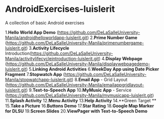 # AndroidExercises-luislerit

A collection of basic Android exercises

1.**Hello World App Demo** (https://github.com/DeLaSalleUniversity-Manila/androidhelloworldapp-luislerit.git)
2.**Prime Number Game** (https://github.com/DeLaSalleUniversity-Manila/primenumbergame-luislerit.git)
3.**Activity Lifecycle** Introduction(https://github.com/DeLaSalleUniversity-Manila/activitylifecycleintroduction-luislerit.git)
4.**Display Webpage** (https://github.com/DeLaSalleUniversity-Manila/displaywebpagedemo-luislerit.git)
5.**Linking Android Activities**
6.**WeekDay App using Date Picker Fragment**
7.**Stopwatch App** (https://github.com/DeLaSalleUniversity-Manila/stopwatchapp-luislerit.git)
8.**Email App** - Grid Layout (https://github.com/DeLaSalleUniversity-Manila/emailappgridlayout-luislerit.git)
9.**Text-to-Speech App**
10.**MyMusic App** - Service (https://github.com/DeLaSalleUniversity-Manila/mymusicapp-luislerit.git)
11.**Splash Activity**
12.**Menu Activity**
13.**Help Activity**
14.**Green Target **
15.**Take a Picture**
16.**Buttons Demo**
17.**Star Rating**
18.**Google Map Marker for DLSU**
19.**Screen Slides**
20.**ViewPager with Text-to-Speech Demo**
